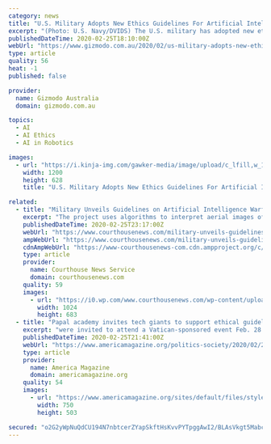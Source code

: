 ```yaml
---
category: news
title: "U.S. Military Adopts New Ethics Guidelines For Artificial Intelligence"
excerpt: "(Photo: U.S. Navy/DVIDS) The U.S. military has adopted new ethics guidelines for the use of artificial intelligence in its futuristic robot tanks and smart weapons systems, according to a new press release by the U.S. Department of Defence. And at least one outside expert is actually impressed with the result, provided the Pentagon adheres to ..."
publishedDateTime: 2020-02-25T18:10:00Z
webUrl: "https://www.gizmodo.com.au/2020/02/us-military-adopts-new-ethics-guidelines-for-artificial-intelligence/"
type: article
quality: 56
heat: -1
published: false

provider:
  name: Gizmodo Australia
  domain: gizmodo.com.au

topics:
  - AI
  - AI Ethics
  - AI in Robotics

images:
  - url: "https://i.kinja-img.com/gawker-media/image/upload/c_lfill,w_1200,h_628,q_90/n3ocpw7lykcjzz19cqbs.jpg"
    width: 1200
    height: 628
    title: "U.S. Military Adopts New Ethics Guidelines For Artificial Intelligence"

related:
  - title: "Military Unveils Guidelines on Artificial Intelligence Warfare"
    excerpt: "The project uses algorithms to interpret aerial images of war zones or conflict areas, one of many recent military developments that involve AI. Among the five general principles listed in the new Defense Department ethics guidelines is one that requires AI to be “governable,” meaning the automated technology can be stopped if unintended ..."
    publishedDateTime: 2020-02-25T23:17:00Z
    webUrl: "https://www.courthousenews.com/military-unveils-guidelines-on-artificial-intelligence-warfare/"
    ampWebUrl: "https://www.courthousenews.com/military-unveils-guidelines-on-artificial-intelligence-warfare/amp/"
    cdnAmpWebUrl: "https://www-courthousenews-com.cdn.ampproject.org/c/s/www.courthousenews.com/military-unveils-guidelines-on-artificial-intelligence-warfare/amp/"
    type: article
    provider:
      name: Courthouse News Service
      domain: courthousenews.com
    quality: 59
    images:
      - url: "https://i0.wp.com/www.courthousenews.com/wp-content/uploads/2020/02/pentagon.jpg?fit=1024%2C683&ssl=1"
        width: 1024
        height: 683
  - title: "Papal academy invites tech giants to support ethical guidelines for AI"
    excerpt: "were invited to attend a Vatican-sponsored event Feb. 28 dedicated to \"human-centric artificial intelligence\" and to sign a joint \"Call for AI Ethics.\" The appeal will ask that particular \"ethical principles be present in AI products that they develop, sell and use,\" Father Paolo Benanti, a papal academy member and Third Order Regular of St ..."
    publishedDateTime: 2020-02-25T21:41:00Z
    webUrl: "https://www.americamagazine.org/politics-society/2020/02/25/papal-academy-invites-tech-giants-support-ethical-guidelines-ai"
    type: article
    provider:
      name: America Magazine
      domain: americamagazine.org
    quality: 54
    images:
      - url: "https://www.americamagazine.org/sites/default/files/styles/article_image_750_x_503_/public/main_image/20200225T0938-34325-CNS-LIFE-ACADEMY-AI_800.jpg.png?itok=dMiW0Wd3"
        width: 750
        height: 503

secured: "o2G2yWpNuQdCU194N7nbtcerZYapSkftHsKvvPYTpggAwI2/BLAsVkgt5Mabc+NPKa4tXrdUFefRw27LHGWpeTt0MYLzQ4Z3jToBu7Wrchrt3Cw0lYLy7mxgGqgkg6FQi9PTv/re9iq4RE64ERqj+ajHufWIjs9c/NsnGJft4GTyVV1fFjxXMGbpbhLQlmynwE58HvTfy0ZULfiAueKCJRmqIqSlX8Kct5LvnwIrM61Vrv/IENCkMkWfcfPtKh5vvUPeqzTOIONamN5uTHo2VPc96oJ6pbccLvn1iHpVY768nMyJmPGYaumfV+ysw5CWhE9zia0Y18fW33cduHbraAwOFFIkLPFfGBWuXw+L1/dAoM2obcex2HQBLcaqsKM7KFT1xh5Lp/9ptiPBL59prpdRfgAAwnyo72QWks9FFxrseASJ6kJI4lcswPxa8KcsIqSCMuj6NiVfOikzmQHmjU5YHKIduKhwPTcN7CfGfaM=;QdMi3GhoukWY5EZnf1+g7Q=="
---
```


